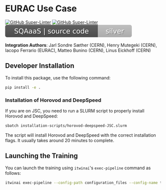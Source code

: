 # EURAC Use Case

[![GitHub Super-Linter](https://github.com/interTwin-eu/itwinai-plugin-template/actions/workflows/lint.yml/badge.svg)](https://github.com/marketplace/actions/super-linter)
[![GitHub Super-Linter](https://github.com/interTwin-eu/itwinai-plugin-template/actions/workflows/check-links.yml/badge.svg)](https://github.com/marketplace/actions/markdown-link-check)
 [![SQAaaS source code](https://github.com/EOSC-synergy/itwinai-plugin-template.assess.sqaaas/raw/main/.badge/status_shields.svg)](https://sqaaas.eosc-synergy.eu/#/full-assessment/report/https://raw.githubusercontent.com/eosc-synergy/itwinai-plugin-template.assess.sqaaas/main/.report/assessment_output.json)

**Integration Authors**: Jarl Sondre Sæther (CERN), Henry Mutegeki (CERN), Iacopo Ferrario
(EURAC), Matteo Bunino (CERN), Linus Eickhoff (CERN)

## Developer Installation

To install this package, use the following command: 

```bash
pip install -e .
```

### Installation of Horovod and DeepSpeed

If you are on JSC, you need to run a SLURM script to properly install Horovod and
DeepSpeed:

```bash
sbatch installation-scripts/horovod-deepspeed-JSC.slurm
```

The script will install Horovod and DeepSpeed with the correct installation flags. It
usually takes around 20 minutes to complete. 

## Launching the Training

You can launch the training using `itwinai`'s `exec-pipeline` command as follows:

```bash
itwinai exec-pipeline --config-path configuration_files --config-name training
```
